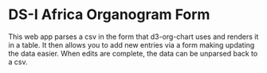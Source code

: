 # DS-I Africa Organogram Form

This web app parses a csv in the form that d3-org-chart uses and renders it in a table. It then allows you to add new entries via a form making updating the data easier. When edits are complete, the data can be unparsed back to a csv.
